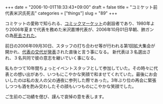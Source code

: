 +++
date = "2006-10-01T18:33:43+09:00"
draft = false
title = "コミケット前代表米沢氏死去"
categories = ["things"]
slug = "89"
+++

コミケットの愛称で知られる、<a href="https://www.comiket.co.jp">コミックマーケット</a>の創設者であり、1980年より2006年夏まで代表を務めた米沢嘉博代表が、2006年10月01日早朝、肺ガンの為<a href="https://www.comiket.co.jp/info-c/C71/061001.html">死去された</a>。

前日の2006年09月30日、スタッフの打ち合わせ等が行われる第1回拡大集会が開かれ、<a href="https://www.comiket.co.jp/info-c/C71/060930.html">代表の交代が発表</a>された直後と言う事になる。
新代表は３名選出され、３名共同で彼の意志を継いでいく事になる。

私もかつて10年間ちょっとイベントスタッフとして参加していた。その時々に代表との想い出があり、いつもにこやかな笑顔で和ませてくれていた。最後にお会いしたのは私の友人の父の通夜に参列した際であった。3年ぶり位の再会に緊張しつつも酒を酌み交わしたその顔もいつものにこやかな笑顔でした。

ご生前のご功績を偲び、謹んで哀悼の意を表します。
